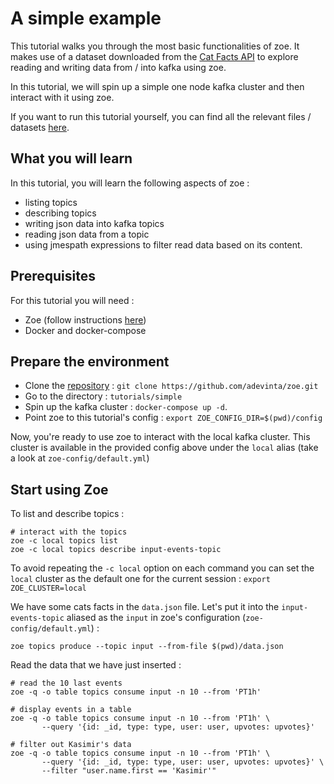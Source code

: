 # A simple example

This tutorial walks you through the most basic functionalities of zoe. It makes use of a dataset downloaded from the [Cat Facts API](http://www.catfact.info/) to explore reading and writing data from / into kafka using zoe.

In this tutorial, we will spin up a simple one node kafka cluster and then interact with it using zoe.

If you want to run this tutorial yourself, you can find all the relevant files / datasets [here](https://github.com/adevinta/zoe/tree/master/tutorials/simple).

## What you will learn

In this tutorial, you will learn the following aspects of zoe :

- listing topics
- describing topics
- writing json data into kafka topics
- reading json data from a topic
- using jmespath expressions to filter read data based on its content.

## Prerequisites

For this tutorial you will need :

- Zoe (follow instructions [here](../install.md))
- Docker and docker-compose

## Prepare the environment

- Clone the [repository](https://github.com/adevinta/zoe) : `git clone https://github.com/adevinta/zoe.git`
- Go to the directory : `tutorials/simple`
- Spin up the kafka cluster : `docker-compose up -d`.
- Point zoe to this tutorial's config : `export ZOE_CONFIG_DIR=$(pwd)/config`

Now, you're ready to use zoe to interact with the local kafka cluster. This cluster is available in the provided config above under the `local` alias (take a look at `zoe-config/default.yml`)

## Start using Zoe

To list and describe topics :

```
# interact with the topics
zoe -c local topics list
zoe -c local topics describe input-events-topic
```

To avoid repeating the `-c local` option on each command you can set the `local` cluster as the default one for the current session : `export ZOE_CLUSTER=local` 

We have some cats facts in the `data.json` file. Let's put it into the `input-events-topic` aliased as the `input` in zoe's configuration (`zoe-config/default.yml`) :

```
zoe topics produce --topic input --from-file $(pwd)/data.json
``` 

Read the data that we have just inserted :

```
# read the 10 last events
zoe -q -o table topics consume input -n 10 --from 'PT1h'

# display events in a table
zoe -q -o table topics consume input -n 10 --from 'PT1h' \
       --query '{id: _id, type: type, user: user, upvotes: upvotes}'

# filter out Kasimir's data
zoe -q -o table topics consume input -n 10 --from 'PT1h' \
       --query '{id: _id, type: type, user: user, upvotes: upvotes}' \
       --filter "user.name.first == 'Kasimir'"
```
